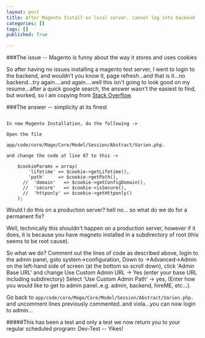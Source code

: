 ```yaml
---
layout: post
title: After Magento Install on local server, cannot log into backend
categories: []
tags: []
published: True

---
```


###The issue -- Magento is funny about the way it stores and uses cookies

So after having no issues installing a magento test server, I went to login to the backend, and wouldn't you know it, page refresh...and that is it...no backend...try again....and again....well this isn't going to look good on my resume...after a quick google search, the answer wasn't the easiest to find, but worked, so I am copying from [Stack Overflow](http://stackoverflow.com/questions/2176195/cant-log-in-to-magento-admin). 

###The answer -- simplicity at its finest

```

In new Magento Installation, do the following ->

Open the file

app/code/core/Mage/Core/Model/Session/Abstract/Varien.php.

and change the code at line 87 to this ->

    $cookieParams = array(
        'lifetime' => $cookie->getLifetime(),
        'path'     => $cookie->getPath(),
      //  'domain'   => $cookie->getConfigDomain(),
      //  'secure'   => $cookie->isSecure(),
      //  'httponly' => $cookie->getHttponly()
    );

```

Would I do this on a production server? hell no...
so what do we do for a permanent fix?

Well, technically this shouldn't happen on a production server, however if it does, it is because you have magneto installed in a subdirectory of root (this seems to be root cause).

So what we do? Comment out the lines of code as described above, login to the admin panel, goto system->configuration, Down to ->Advanced->Admin on the left-hand side of screen (at the bottom so scroll down), click 'Admin Base URL' and change Use Custom Admin URL -> Yes (enter your base URL including subdirectory) Select 'Use Custom Admin Path' -> yes, (Enter how you would like to get to admin panel..e.g. admin, backend, hireME, etc...).

Go back to `app/code/core/Mage/Core/Model/Session/Abstract/Varien.php.` and uncomment lines previously commented..and viola...you can now login to admin... 

#####This has been a test and only a test we now return you to your regular scheduled program: Dev-Test -- Yikes!